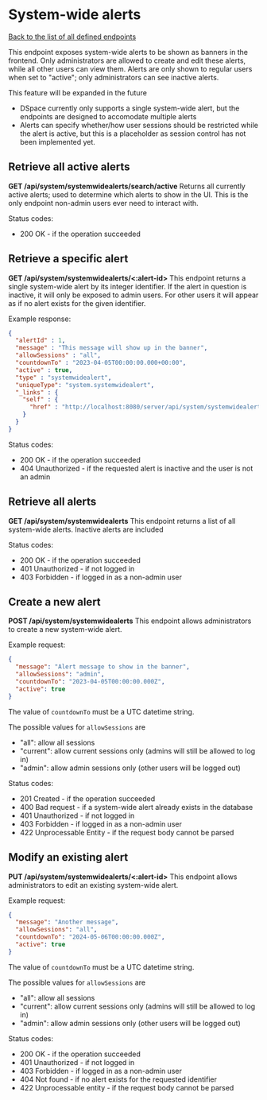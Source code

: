 # System-wide alerts
[Back to the list of all defined endpoints](endpoints.md)

This endpoint exposes system-wide alerts to be shown as banners in the frontend.
Only administrators are allowed to create and edit these alerts, while all other users can view them.
Alerts are only shown to regular users when set to "active"; only administrators can see inactive alerts.

This feature will be expanded in the future
* DSpace currently only supports a single system-wide alert, but the endpoints are designed to accomodate multiple alerts
* Alerts can specify whether/how user sessions should be restricted while the alert is active, but this is a placeholder as session control has not been implemented yet.

## Retrieve all active alerts
**GET /api/system/systemwidealerts/search/active**
Returns all currently active alerts; used to determine which alerts to show in the UI.
This is the only endpoint non-admin users ever need to interact with.

Status codes:
* 200 OK - if the operation succeeded


## Retrieve a specific alert
**GET /api/system/systemwidealerts/<:alert-id>**
This endpoint returns a single system-wide alert by its integer identifier.
If the alert in question is inactive, it will only be exposed to admin users. 
For other users it will appear as if no alert exists for the given identifier.

Example response:
```json
{
  "alertId" : 1,
  "message" : "This message will show up in the banner",
  "allowSessions" : "all",
  "countdownTo" : "2023-04-05T00:00:00.000+00:00",
  "active" : true,
  "type" : "systemwidealert",
  "uniqueType": "system.systemwidealert",
  "_links" : {
    "self" : {
      "href" : "http://localhost:8080/server/api/system/systemwidealerts/1"
    }
  }
}
```

Status codes:
* 200 OK - if the operation succeeded 
* 404 Unauthorized - if the requested alert is inactive and the user is not an admin


## Retrieve all alerts
**GET /api/system/systemwidealerts**
This endpoint returns a list of all system-wide alerts.
Inactive alerts are included

Status codes:
* 200 OK - if the operation succeeded
* 401 Unauthorized - if not logged in
* 403 Forbidden - if logged in as a non-admin user


## Create a new alert
**POST /api/system/systemwidealerts**
This endpoint allows administrators to create a new system-wide alert.

Example request:
```json
{
  "message": "Alert message to show in the banner",
  "allowSessions": "admin",
  "countdownTo": "2023-04-05T00:00:00.000Z",
  "active": true
}
```

The value of `countdownTo` must be a UTC datetime string.

The possible values for `allowSessions` are
* "all": allow all sessions
* "current": allow current sessions only (admins will still be allowed to log in)
* "admin": allow admin sessions only (other users will be logged out)

Status codes:
* 201 Created - if the operation succeeded
* 400 Bad request - if a system-wide alert already exists in the database
* 401 Unauthorized - if not logged in
* 403 Forbidden - if logged in as a non-admin user
* 422 Unprocessable Entity - if the request body cannot be parsed


## Modify an existing alert
**PUT /api/system/systemwidealerts/<:alert-id>**
This endpoint allows administrators to edit an existing system-wide alert.

Example request:
```json
{
  "message": "Another message",
  "allowSessions": "all",
  "countdownTo": "2024-05-06T00:00:00.000Z",
  "active": true
}
```

The value of `countdownTo` must be a UTC datetime string.

The possible values for `allowSessions` are
* "all": allow all sessions
* "current": allow current sessions only (admins will still be allowed to log in)
* "admin": allow admin sessions only (other users will be logged out)

Status codes:
* 200 OK - if the operation succeeded
* 401 Unauthorized - if not logged in
* 403 Forbidden - if logged in as a non-admin user
* 404 Not found - if no alert exists for the requested identifier
* 422 Unprocessable entity - if the request body cannot be parsed

